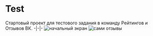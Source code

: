 # Test
Стартовый проект для тестового задания в команду Рейтингов и Отзывов ВК.
-|-|-
![начальный экран](https://github.com/user-attachments/assets/ad670572-c848-4c79-8924-a0e35ae73eab)
![сами отзывы](https://github.com/user-attachments/assets/5454ce5f-c06b-45ba-ae7a-6ac45c9a8b44)

